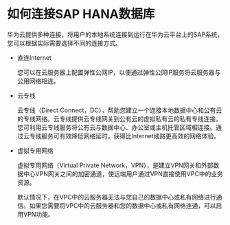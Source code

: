 # 如何连接SAP HANA数据库<a name="saphana_02_0079"></a>

华为云提供多种连接，将用户的本地系统连接到运行在华为云平台上的SAP系统，您可以根据实际需要选择不同的连接方式。

-   直连Internet

    您可以在云服务器上配置弹性公网IP，以便通过弹性公网IP服务将云服务器与公用网络相连。


-   云专线

    云专线（Direct Connect，DC），帮助您建立一个连接本地数据中心和公有云的专线网络。云专线提供云专线网关到公有云的虚拟私有云的私有专线连接。您可利用云专线服务将公有云与数据中心、办公室或主机托管区域相连接。通过云专线服务可有效降低网络延时，获得比Internet线路更高效的网络体验。

-   虚拟专用网络

    虚拟专用网络（Virtual Private Network，VPN），是建立VPN网关和外部数据中心VPN网关之间的加密通道，使远端用户通过VPN直接使用VPC中的业务资源。

    默认情况下，在VPC中的云服务器无法与您自己的数据中心或私有网络进行通信。如果您需要将VPC中的云服务器和您的数据中心或私有网络连通，可以启用VPN功能。



